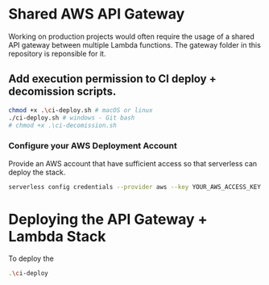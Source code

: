 # Shared AWS API Gateway

Working on production projects would often require the usage of a shared API gateway between multiple Lambda functions. The gateway folder in this repository is reponsible for it.

<!-- This repository showcases how to deploy multiple Lambda functions that are attached on a single API gateway. -->

## Add execution permission to CI deploy + decomission scripts.

```sh
chmod +x .\ci-deploy.sh # macOS or linux
./ci-deploy.sh # windows - Git bash
# chmod +x .\ci-decomission.sh
```

### Configure your AWS Deployment Account

Provide an AWS account that have sufficient access so that serverless can deploy the stack.

```sh
serverless config credentials --provider aws --key YOUR_AWS_ACCESS_KEY --secret YOUR_AWS_SECRET_KEY
```

# Deploying the API Gateway + Lambda Stack

To deploy the

```sh
.\ci-deploy
```

<!-- # Decomission all resources

```sh
.\ci-decomission
``` -->
